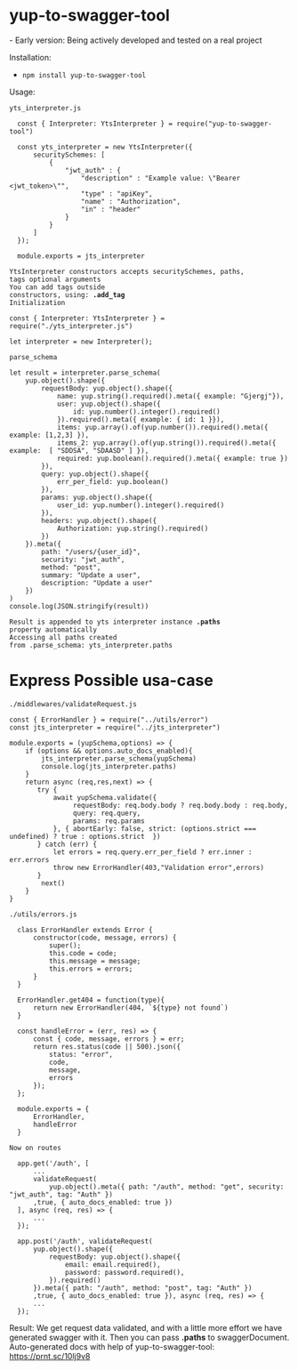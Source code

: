 # yup-to-swagger-tool
<warning>- Early version: Being actively developed and tested on a real project</warning>

Installation: 
- <code>npm install yup-to-swagger-tool</code>

Usage:

<code>yts_interpreter.js</code>
```
  const { Interpreter: YtsInterpreter } = require("yup-to-swagger-tool") 

  const yts_interpreter = new YtsInterpreter({
      securitySchemes: [
          {
              "jwt_auth" : {
                  "description" : "Example value: \"Bearer <jwt_token>\"",
                  "type" : "apiKey",
                  "name" : "Authorization",
                  "in" : "header"
              }
          }
      ]
  });

  module.exports = jts_interpreter
```
<code>YtsInterpreter constructors accepts securitySchemes, paths, tags optional arguments</code><br/>
<code>You can add tags outside constructors, using: <b>.add_tag</b></code><br/>
<code>Initialization</code>
``` 
const { Interpreter: YtsInterpreter } = require("./yts_interpreter.js") 

let interpreter = new Interpreter();
```

<code>parse_schema</code>
```
let result = interpreter.parse_schema(
    yup.object().shape({
        requestBody: yup.object().shape({
            name: yup.string().required().meta({ example: "Gjergj"}),
            user: yup.object().shape({
                id: yup.number().integer().required()
            }).required().meta({ example: { id: 1 }}),
            items: yup.array().of(yup.number()).required().meta({ example: [1,2,3] }),
            items_2: yup.array().of(yup.string()).required().meta({ example:  [ "SDDSA", "SDAASD" ] }),
            required: yup.boolean().required().meta({ example: true })
        }),
        query: yup.object().shape({
            err_per_field: yup.boolean()
        }),
        params: yup.object().shape({
            user_id: yup.number().integer().required()
        }),
        headers: yup.object().shape({
            Authorization: yup.string().required()
        })
    }).meta({ 
        path: "/users/{user_id}",
        security: "jwt_auth", 
        method: "post", 
        summary: "Update a user", 
        description: "Update a user" 
    })
)
console.log(JSON.stringify(result))
```

<code>Result is appended to yts interpreter instance <b>.paths</b> property automatically</code><br/>
<code>Accessing all paths created from .parse_schema: yts_interpreter.paths</code>

<h1>Express Possible usa-case</h1>
<code>./middlewares/validateRequest.js</code><br/>

```
const { ErrorHandler } = require("../utils/error")
const jts_interpreter = require("../jts_interpreter")

module.exports = (yupSchema,options) => {
    if (options && options.auto_docs_enabled){
        jts_interpreter.parse_schema(yupSchema)
        console.log(jts_interpreter.paths)
    }
    return async (req,res,next) => {
       try {
           await yupSchema.validate({
                requestBody: req.body.body ? req.body.body : req.body,
                query: req.query,
                params: req.params
           }, { abortEarly: false, strict: (options.strict === undefined) ? true : options.strict  })
       } catch (err) {
           let errors = req.query.err_per_field ? err.inner : err.errors
           throw new ErrorHandler(403,"Validation error",errors)
       }
        next()
    }
}
```
<code>./utils/errors.js</code><br/>
```
  class ErrorHandler extends Error {
      constructor(code, message, errors) {
          super();
          this.code = code;
          this.message = message;
          this.errors = errors;
      }
  }

  ErrorHandler.get404 = function(type){
      return new ErrorHandler(404, `${type} not found`)
  }

  const handleError = (err, res) => {
      const { code, message, errors } = err;
      return res.status(code || 500).json({
          status: "error",
          code,
          message,
          errors
      });
  };

  module.exports = {
      ErrorHandler,
      handleError
  }
```

<code>Now on routes</code><br/>

```
  app.get('/auth', [
      ...
      validateRequest(
          yup.object().meta({ path: "/auth", method: "get", security: "jwt_auth", tag: "Auth" })
      ,true, { auto_docs_enabled: true })
  ], async (req, res) => {
      ...
  });

  app.post('/auth', validateRequest(
      yup.object().shape({
          requestBody: yup.object().shape({
              email: email.required(),
              password: password.required(),
          }).required()
      }).meta({ path: "/auth", method: "post", tag: "Auth" })
      ,true, { auto_docs_enabled: true }), async (req, res) => {
      ...
  });
```

Result: We get request data validated, and with a little more effort we have generated swagger with it.
Then you can pass <b>.paths</b> to swaggerDocument.<br/>
Auto-generated docs with help of yup-to-swagger-tool: https://prnt.sc/10lj9v8
